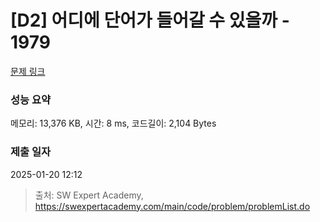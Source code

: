 # [D2] 어디에 단어가 들어갈 수 있을까 - 1979 

[문제 링크](https://swexpertacademy.com/main/code/problem/problemDetail.do?contestProbId=AV5PuPq6AaQDFAUq) 

### 성능 요약

메모리: 13,376 KB, 시간: 8 ms, 코드길이: 2,104 Bytes

### 제출 일자

2025-01-20 12:12



> 출처: SW Expert Academy, https://swexpertacademy.com/main/code/problem/problemList.do